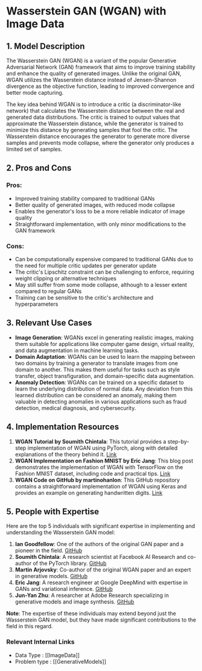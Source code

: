 # Wasserstein GAN (WGAN) with Image Data

## 1. Model Description
The Wasserstein GAN (WGAN) is a variant of the popular Generative Adversarial Network (GAN) framework that aims to improve training stability and enhance the quality of generated images. Unlike the original GAN, WGAN utilizes the Wasserstein distance instead of Jensen-Shannon divergence as the objective function, leading to improved convergence and better mode capturing.

The key idea behind WGAN is to introduce a critic (a discriminator-like network) that calculates the Wasserstein distance between the real and generated data distributions. The critic is trained to output values that approximate the Wasserstein distance, while the generator is trained to minimize this distance by generating samples that fool the critic. The Wasserstein distance encourages the generator to generate more diverse samples and prevents mode collapse, where the generator only produces a limited set of samples.

## 2. Pros and Cons

### Pros:
- Improved training stability compared to traditional GANs
- Better quality of generated images, with reduced mode collapse
- Enables the generator's loss to be a more reliable indicator of image quality
- Straightforward implementation, with only minor modifications to the GAN framework

### Cons:
- Can be computationally expensive compared to traditional GANs due to the need for multiple critic updates per generator update
- The critic's Lipschitz constraint can be challenging to enforce, requiring weight clipping or alternative techniques
- May still suffer from some mode collapse, although to a lesser extent compared to regular GANs
- Training can be sensitive to the critic's architecture and hyperparameters

## 3. Relevant Use Cases
- **Image Generation**: WGANs excel in generating realistic images, making them suitable for applications like computer game design, virtual reality, and data augmentation in machine learning tasks.
- **Domain Adaptation**: WGANs can be used to learn the mapping between two domains by training a generator to translate images from one domain to another. This makes them useful for tasks such as style transfer, object transfiguration, and domain-specific data augmentation.
- **Anomaly Detection**: WGANs can be trained on a specific dataset to learn the underlying distribution of normal data. Any deviation from this learned distribution can be considered an anomaly, making them valuable in detecting anomalies in various applications such as fraud detection, medical diagnosis, and cybersecurity.

## 4. Implementation Resources

1. **WGAN Tutorial by Soumith Chintala**: This tutorial provides a step-by-step implementation of WGAN using PyTorch, along with detailed explanations of the theory behind it. [Link](https://www.youtube.com/watch?v=OljTVUVzPpM)
2. **WGAN Implementation on Fashion MNIST by Eric Jang**: This blog post demonstrates the implementation of WGAN with TensorFlow on the Fashion MNIST dataset, including code and practical tips. [Link](http://blog.aylien.com/introduction-generative-adversarial-networks-code-tensorflow/)
3. **WGAN Code on GitHub by martinohanlon**: This GitHub repository contains a straightforward implementation of WGAN using Keras and provides an example on generating handwritten digits. [Link](https://github.com/martinohanlon/WGAN)

## 5. People with Expertise

Here are the top 5 individuals with significant expertise in implementing and understanding the Wasserstein GAN model:

1. **Ian Goodfellow**: One of the authors of the original GAN paper and a pioneer in the field. [GitHub](https://github.com/goodfeli)
2. **Soumith Chintala**: A research scientist at Facebook AI Research and co-author of the PyTorch library. [GitHub](https://github.com/soumith)
3. **Martin Arjovsky**: Co-author of the original WGAN paper and an expert in generative models. [GitHub](https://github.com/martinarjovsky)
4. **Eric Jang**: A research engineer at Google DeepMind with expertise in GANs and variational inference. [GitHub](https://github.com/ericjang)
5. **Jun-Yan Zhu**: A researcher at Adobe Research specializing in generative models and image synthesis. [GitHub](https://github.com/junyanz)

**Note**: The expertise of these individuals may extend beyond just the Wasserstein GAN model, but they have made significant contributions to the field in this regard.


 ### Relevant Internal Links
- Data Type : [[ImageData]]
- Problem type : [[GenerativeModels]]
